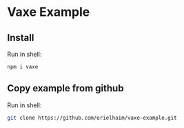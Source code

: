 # Vaxe Example

## Install
Run in shell:
```sh
npm i vaxe
```
## Copy example from github
Run in shell:
```sh
git clone https://github.com/orielhaim/vaxe-example.git
```
